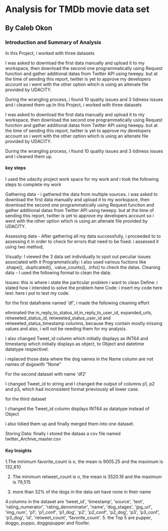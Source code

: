 # Analysis for TMDb movie data set
## By Caleb Okon

### Introduction and Summary of Analysis

 
In this Project, i worked with three datasets

I was asked to download the first data manually and upload it to my workspace, then download the second one programmatically using Request function and gather additional datas from Twitter API using tweepy. but at the time of sending this report, twitter is yet to approve my developers account so i went with the other option which is using an altenate file provided by UDACITY.

During the wrangling process, i found 10 quality issues and 3 tidiness issues and i cleaned them up.In this Project, i worked with three datasets

I was asked to download the first data manually and upload it to my workspace, then download the second one programmatically using Request function and gather additional datas from Twitter API using tweepy. but at the time of sending this report, twitter is yet to approve my developers account so i went with the other option which is using an altenate file provided by UDACITY.

During the wrangling process, i found 10 quality issues and 3 tidiness issues and i cleaned them up.

#### key steps
I used the udacity project work space for my work and i took the following steps to complete my work

Gathering data - i gathered the data from multiple sources. i was asked to download the first data manually and upload it to my workspace, then download the second one programmatically using Request function and gather additional datas from Twitter API using tweepy. but at the time of sending this report, twitter is yet to approve my developers account so i went with the other option which is using an altenate file provided by UDACITY.

Assessing data - After gathering all my data successfully, i proceeded to to assessing it in order to check for errors that need to be fixed. i assessed it using two method;

Visually: I viewed the 3 data set individually to spot out peculiar issues associated with it
Programmatically: I also used various fuctions like .shape(), .duplicated(), .value_counts(), .info() to check the datas.
Cleaning data - I used the following format to clean the data:

Issues: this is where i state the particular problem i want to clean
Define: i stated how i intended to solve the problem here
Code: i insert my code here
test: here i put to test my code.

for the first dataframe named 'df', i made the following cleaning effort

eliminated the in_reply_to_status_id,in_reply_to_user_id, expanded_urls, retweeted_status_id, retweeted_status_user_id and retweeted_status_timestamp columns, because they contain mostly missing values and also, i will not be needing them for my analysis.

I also changed Tweet_id column which initially displays as INT64 and timestamp which initially displays as object, to Object and datetime datatype respectivel.

i replaced those data where the dog names in the Name column are not names of dogswith "None"

For the second dataset with name 'df2'

I changed Tweet_id to string and I changed the output of columns p1, p2 and p3, which had inconsistent format prieviously all lower case.

for the third dataset

I changed the Tweet_id column displays INT64 as datatype instead of Object

i also tidied them up and finally merged them into one dataset.

Storing Data: finally i stored the dataas a csv file named twitter_Archive_master.csv


#### Key Insights
1.The minimum favorite_count is o, the mean is 9005.25 and the maximum is 132,810

2. The minimum retweet_count is o, the mean is 3520.19 and the maximum is 79,515

3. more than 32% of the dogs in the data set have none in their name

4.columns in the dataset are 'tweet_id', 'timestamp', 'source', 'text', 'rating_numerator', 'rating_denominator', 'name', 'dog_stages', 'jpg_url', 'img_num', 'p1', 'p1_conf', 'p1_dog', 'p2', 'p2_conf', 'p2_dog', 'p3', 'p3_conf', 'p3_dog', 'id', 'retweet_count', 'favorite_count'.
5. the Top 5 are pupper, doggo, puppo, doggopupper and floofer. 
